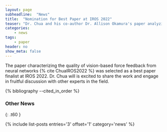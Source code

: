 ```yaml
---
layout: page
subheadline:  "News"
title:  "Nomination for Best Paper at IROS 2022"
teaser: "Dr. Chua and his co-author Dr. Allison Okamura's paper analyzing the quality of closed-loop haptic feedback from neural network-based force estimates has been nominated for Best Paper at the upcoming IROS 2022 conference in Kyoto, Japan"
categories:
    - news
tags:
    - paper
header: no
show_meta: false
---
```


The paper characterizing the quality of vision-based force feedback from neural networks {% cite ChuaIROS2022 %} was selected as a best paper finalist at IROS 2022. Dr. Chua will is excited to share the work and engage in fruitful discussion with other experts in the field.

{% bibliography --cited_in_order %}

### Other News
{: .t60 }

{% include list-posts entries='3' offset='1' category='news' %}

